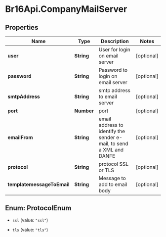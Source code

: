 # Br16Api.CompanyMailServer

## Properties
Name | Type | Description | Notes
------------ | ------------- | ------------- | -------------
**user** | **String** | User for login on email server | [optional] 
**password** | **String** | Password to login on email server | [optional] 
**smtpAddress** | **String** | smtp address to email server | [optional] 
**port** | **Number** | port | [optional] 
**emailFrom** | **String** | email address to identify the sender e-mail, to send a XML and DANFE | [optional] 
**protocol** | **String** | protocol SSL or TLS | [optional] 
**templatemessageToEmail** | **String** | Message to add to email body | [optional] 


<a name="ProtocolEnum"></a>
## Enum: ProtocolEnum


* `ssl` (value: `"ssl"`)

* `tls` (value: `"tls"`)




